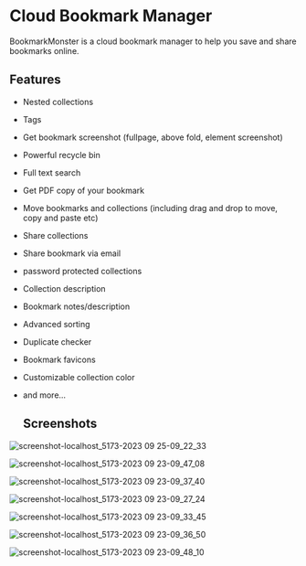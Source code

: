 # Cloud Bookmark Manager

BookmarkMonster is a cloud bookmark manager to help you save and share bookmarks online.

## Features

- Nested collections
- Tags
- Get bookmark screenshot (fullpage, above fold, element screenshot)
- Powerful recycle bin
- Full text search
- Get PDF copy of your bookmark
- Move bookmarks and collections (including drag and drop to move, copy and paste etc)
- Share collections
- Share bookmark via email
- password protected collections
- Collection description
- Bookmark notes/description
- Advanced sorting
- Duplicate checker
- Bookmark favicons
- Customizable collection color
- and more...

  ## Screenshots

![screenshot-localhost_5173-2023 09 25-09_22_33](https://github.com/kwandapchumba/bookmarkmonster/assets/104693526/15be7979-90d4-47ca-9e27-8ec2a1524d38)


![screenshot-localhost_5173-2023 09 23-09_47_08](https://github.com/kwandapchumba/bookmarkmonster/assets/104693526/07c81ecf-eb4f-4a7a-a0aa-661f064b184d)



![screenshot-localhost_5173-2023 09 23-09_37_40](https://github.com/kwandapchumba/bookmarkmonster/assets/104693526/c10ac5f7-20bf-4fda-b7d6-34061bd91470)

  

![screenshot-localhost_5173-2023 09 23-09_27_24](https://github.com/kwandapchumba/bookmarkmonster/assets/104693526/76654e0c-8297-4e79-ac16-53386e558baf)




![screenshot-localhost_5173-2023 09 23-09_33_45](https://github.com/kwandapchumba/bookmarkmonster/assets/104693526/71ec9792-0eed-470c-9c8a-d564387b4fce)



![screenshot-localhost_5173-2023 09 23-09_36_50](https://github.com/kwandapchumba/bookmarkmonster/assets/104693526/6782dd5b-5ff7-4b9b-afd0-d6565288ec6c)


![screenshot-localhost_5173-2023 09 23-09_48_10](https://github.com/kwandapchumba/bookmarkmonster/assets/104693526/52be49a3-dae8-44df-a1c4-464a9d68093e)
